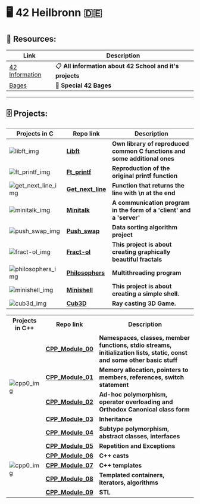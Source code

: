 # :desktop_computer: 42 Heilbronn :de:

## :floppy_disk: Resources:

Link | Description
---|---
[42 Information](https://github.com/jotavare/42-resources) | :clipboard: **All information about 42 School and it's projects**
[Bages](https://github.com/Tilek12/42-project-badges) | :star2: **Special 42 Bages**

---

## :file_cabinet:  Projects:

Projects in C| Repo link | Description
--- | --- | ---
![libft_img](https://github.com/Tilek12/42-project-badges/blob/main/badges/libftm.png) | **[Libft](https://github.com/Tilek12/42HN-libft)** |  **Own library of reproduced common C functions and some additional ones**
![ft_printf_img](https://github.com/Tilek12/42-project-badges/blob/main/badges/ft_printfe.png) | **[Ft_printf](https://github.com/Tilek12/42HN-ft_printf)** | **Reproduction of the original printf function**
![get_next_line_img](https://github.com/Tilek12/42-project-badges/blob/main/badges/get_next_linem.png) | **[Get_next_line](https://github.com/Tilek12/42Heilbronn-get_next_line)** | **Function that returns the line with \n at the end**
![minitalk_img](https://github.com/Tilek12/42-project-badges/blob/main/badges/minitalkm.png) | **[Minitalk](https://github.com/Tilek12/42HN-minitalk)** | **A communication program in the form of a 'client' and a 'server'**
![push_swap_img](https://github.com/Tilek12/42-project-badges/blob/main/badges/push_swapm.png) | **[Push_swap](https://github.com/Tilek12/42HN-push_swap)** | **Data sorting algorithm project**
![fract-ol_img](https://github.com/Tilek12/42-project-badges/blob/main/badges/fract-olm.png) | **[Fract-ol](https://github.com/Tilek12/42HN-fract-ol)** | **This project is about creating graphically beautiful fractals**
![philosophers_img](https://github.com/Tilek12/42-project-badges/blob/main/badges/philosopherse.png) | **[Philosophers](https://github.com/Tilek12/42HN-philosophers)** | **Multithreading program**
![minishell_img](https://github.com/Tilek12/42-project-badges/blob/main/badges/minishelle.png) | **[Minishell](https://github.com/Tilek12/42HN-minishell)** | **This project is about creating a simple shell.**
![cub3d_img](https://github.com/Tilek12/42-project-badges/blob/main/badges/cub3dm.png) | **[Cub3D](https://github.com/Tilek12/42HN-cub3D)** | **Ray casting 3D Game.**


<table>
  <tr>
    <th>Projects in C++</th>
    <th>Repo link</th>
    <th>Description</th>
  </tr>
  <tr>
    <td rowspan="5">
      <img src="https://github.com/Tilek12/42-project-badges/blob/main/badges/cppe.png" alt="cpp0_img" />
    </td>
    <td><strong><a href="https://github.com/Tilek12/42HN-CPP_Module_00">CPP_Module_00</a></strong></td>
    <td><strong>Namespaces, classes, member functions, stdio streams, initialization lists, static, const and some other basic stuff</strong></td>
  </tr>
  <tr>
    <td><strong><a href="https://github.com/Tilek12/42HN-CPP_Module_01">CPP_Module_01</a></strong></td>
    <td><strong>Memory allocation, pointers to members, references, switch statement</strong></td>
  </tr>
  <tr>
    <td><strong><a href="https://github.com/Tilek12/42HN-CPP_Module_02">CPP_Module_02</a></strong></td>
    <td><strong>Ad-hoc polymorphism, operator overloading and Orthodox Canonical class form</strong></td>
  </tr>
  <tr>
    <td><strong><a href="https://github.com/Tilek12/42HN-CPP_Module_03">CPP_Module_03</a></strong></td>
    <td><strong>Inheritance</strong></td>
  </tr>
  <tr>
    <td><strong><a href="https://github.com/Tilek12/42HN-CPP_Module_04">CPP_Module_04</a></strong></td>
    <td><strong>Subtype polymorphism, abstract classes, interfaces</strong></td>
  </tr>
  <tr>
    <td rowspan="5">
      <img src="https://github.com/Tilek12/42-project-badges/blob/main/badges/cppm.png" alt="cpp0_img" />
    </td>
    <td><strong><a href="https://github.com/Tilek12/42HN-CPP_Module_05">CPP_Module_05</a></strong></td>
    <td><strong>Repetition and Exceptions</strong></td>
  </tr>
  <tr>
    <td><strong><a href="https://github.com/Tilek12/42HN-CPP_Module_06">CPP_Module_06</a></strong></td>
    <td><strong>C++ casts</strong></td>
  </tr>
  <tr>
    <td><strong><a href="https://github.com/Tilek12/42HN-CPP_Module_07">CPP_Module_07</a></strong></td>
    <td><strong>C++ templates</strong></td>
  </tr>
  <tr>
    <td><strong><a href="https://github.com/Tilek12/42HN-CPP_Module_08">CPP_Module_08</a></strong></td>
    <td><strong>Templated containers, iterators, algorithms</strong></td>
  </tr>
  <tr>
    <td><strong><a href="https://github.com/Tilek12/42HN-CPP_Module_09">CPP_Module_09</a></strong></td>
    <td><strong>STL</strong></td>
  </tr>
</table>
